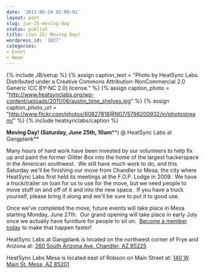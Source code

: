 ```yaml
---
date: '2011-06-24 02:09:01'
layout: post
slug: jun-25-moving-day
status: publish
title: (Jun 25) Moving Day!
wordpress_id: '1827'
categories:
- Event
- News
---
```


{% include JB/setup %}
{% assign caption_text = "Photo by HeatSync Labs.  Distributed under a Creative Commons Attribution-NonCommercial 2.0 Generic (CC BY-NC 2.0) license." %}
{% assign caption_photo = "http://www.heatsynclabs.org/wp-content/uploads/2011/06/austin_time_shelves.jpg" %}
{% assign caption_photo_url = "http://www.flickr.com/photos/60827818@N07/5798200932/in/photostream/" %}
{% include heatsynclabs/caption %}

**Moving Day! (Saturday, June 25th, 10am****) @ HeatSync Labs at Gangplank**

Many hours of hard work have been invested by our volunteers to help fix up and paint the former Glitter Box into the home of the largest hackerspace in the American southwest.  We still have much work to do, and this Saturday we'll be finishing our move from Chandler to Mesa, the city where HeatSync Labs first held its meetings at the F.O.P. Lodge in 2009.  We have a truck/trailer on loan for us to use for the move, but we need people to move stuff on and off of it and into the new space.  If you have a truck yourself, please bring it along and we'll be sure to put it to good use.

Once we've completed the move, future events will take place in Mesa starting Monday, June 27th.  Our grand opening will take place in early July once we actually have furniture for people to sit on.  [Become a member today](http://www.heatsynclabs.org/store/memberships/) to make that happen faster!

HeatSync Labs at Gangplank is located on the northwest corner of Frye and Arizona at:
[260 South Arizona Ave.
Chandler, AZ 85225](http://maps.google.com/maps?f=q&source=s_q&hl=en&geocode=&q=260+south+arizona+avenue+chandler+az&sll=33.30078,-111.840713&sspn=0.008035,0.010021&ie=UTF8&hq=&hnear=260+S+Arizona+Ave,+Chandler,+Maricopa,+Arizona+85225&ll=33.299615,-111.841915&spn=0.008035,0.010021&z=16)

HeatSync Labs Mesa is located east of Robson on Main Street at:
[140 W Main St.
Mesa, AZ 85201](http://maps.google.com/maps?f=q&source=s_q&hl=en&geocode=&q=140+w+main+st.+mesa,+az&aq=&sll=37.0625,-95.677068&sspn=34.945679,76.464844&ie=UTF8&hq=&hnear=140+W+Main+St,+Mesa,+Arizona+85201&ll=33.415289,-111.835499&spn=0.000795,0.001167&t=h&z=20)
